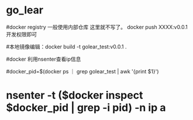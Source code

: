 # go_lear

#docker registry 一般使用内部仓库 这里就不写了。 docker push  XXXX:v0.0.1 开发权限即可

#本地镜像编辑：docker build -t golear_test:v0.0.1 .

#docker 利用nsenter查看ip信息

#docker_pid=$(docker ps   ｜ grep golear_test | awk '{print $1}')
# nsenter -t ($docker inspect $docker_pid | grep -i pid) -n ip a
